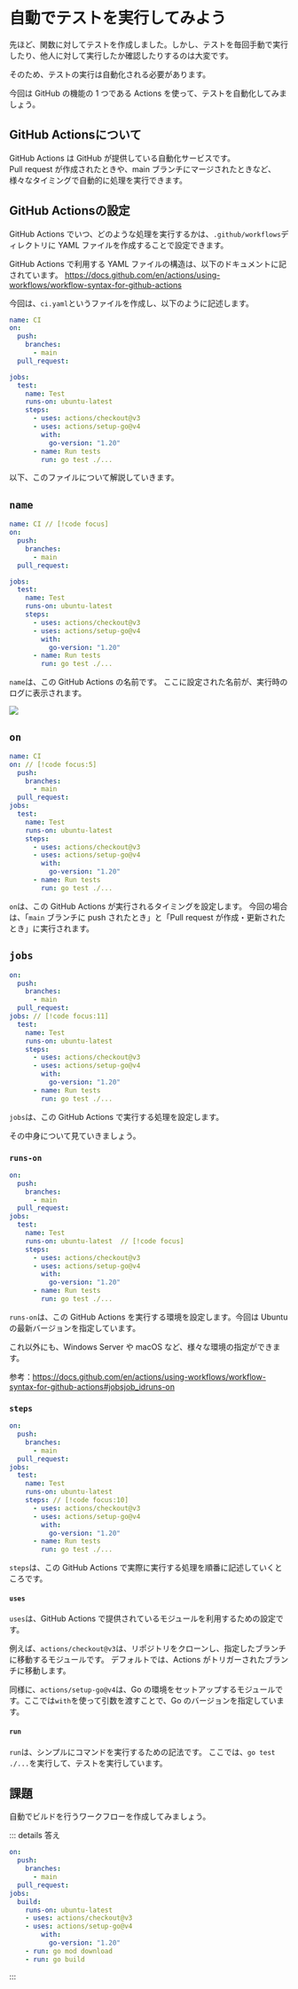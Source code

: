 # 自動でテストを実行してみよう

先ほど、関数に対してテストを作成しました。しかし、テストを毎回手動で実行したり、他人に対して実行したか確認したりするのは大変です。

そのため、テストの実行は自動化される必要があります。

今回は GitHub の機能の 1 つである Actions を使って、テストを自動化してみましょう。

## GitHub Actionsについて

GitHub Actions は GitHub が提供している自動化サービスです。  
Pull request が作成されたときや、main ブランチにマージされたときなど、様々なタイミングで自動的に処理を実行できます。

## GitHub Actionsの設定

GitHub Actions でいつ、どのような処理を実行するかは、`.github/workflows`ディレクトリに YAML ファイルを作成することで設定できます。

GitHub Actions で利用する YAML ファイルの構造は、以下のドキュメントに記されています。
https://docs.github.com/en/actions/using-workflows/workflow-syntax-for-github-actions

今回は、`ci.yaml`というファイルを作成し、以下のように記述します。

```yaml
name: CI
on: 
  push: 
    branches:
      - main
  pull_request:

jobs:
  test:
    name: Test
    runs-on: ubuntu-latest
    steps:
      - uses: actions/checkout@v3
      - uses: actions/setup-go@v4
        with:
          go-version: "1.20"
      - name: Run tests
        run: go test ./...
```

以下、このファイルについて解説していきます。

## `name`

```yaml
name: CI // [!code focus]
on: 
  push: 
    branches:
      - main
  pull_request:

jobs:
  test:
    name: Test
    runs-on: ubuntu-latest
    steps:
      - uses: actions/checkout@v3
      - uses: actions/setup-go@v4
        with:
          go-version: "1.20"
      - name: Run tests
        run: go test ./...
```

`name`は、この GitHub Actions の名前です。
ここに設定された名前が、実行時のログに表示されます。

![](./images/ci.png)

## `on`

```yaml
name: CI
on: // [!code focus:5]
  push: 
    branches:
      - main
  pull_request:
jobs:
  test:
    name: Test
    runs-on: ubuntu-latest
    steps:
      - uses: actions/checkout@v3
      - uses: actions/setup-go@v4
        with:
          go-version: "1.20"
      - name: Run tests
        run: go test ./...
```

`on`は、この GitHub Actions が実行されるタイミングを設定します。
今回の場合は、「`main` ブランチに push されたとき」と「Pull request が作成・更新されたとき」に実行されます。

## `jobs`

```yaml
on:
  push: 
    branches:
      - main
  pull_request:
jobs: // [!code focus:11]
  test:
    name: Test
    runs-on: ubuntu-latest
    steps:
      - uses: actions/checkout@v3
      - uses: actions/setup-go@v4
        with:
          go-version: "1.20"
      - name: Run tests
        run: go test ./...
```

`jobs`は、この GitHub Actions で実行する処理を設定します。

その中身について見ていきましょう。

### `runs-on`

```yaml
on:
  push: 
    branches:
      - main
  pull_request:
jobs:
  test:
    name: Test
    runs-on: ubuntu-latest  // [!code focus]
    steps:
      - uses: actions/checkout@v3
      - uses: actions/setup-go@v4
        with:
          go-version: "1.20"
      - name: Run tests
        run: go test ./...
```

`runs-on`は、この GitHub Actions を実行する環境を設定します。今回は Ubuntu の最新バージョンを指定しています。

これ以外にも、Windows Server や macOS など、様々な環境の指定ができます。

参考：https://docs.github.com/en/actions/using-workflows/workflow-syntax-for-github-actions#jobsjob_idruns-on


### `steps`

```yaml
on:
  push: 
    branches:
      - main
  pull_request:
jobs:
  test:
    name: Test
    runs-on: ubuntu-latest
    steps: // [!code focus:10]
      - uses: actions/checkout@v3
      - uses: actions/setup-go@v4
        with:
          go-version: "1.20"
      - name: Run tests
        run: go test ./...
```

`steps`は、この GitHub Actions で実際に実行する処理を順番に記述していくところです。

#### `uses`

`uses`は、GitHub Actions で提供されているモジュールを利用するための設定です。

例えば、`actions/checkout@v3`は、リポジトリをクローンし、指定したブランチに移動するモジュールです。
デフォルトでは、Actions がトリガーされたブランチに移動します。

同様に、`actions/setup-go@v4`は、Go の環境をセットアップするモジュールです。ここでは`with`を使って引数を渡すことで、Go のバージョンを指定しています。

#### `run`

`run`は、シンプルにコマンドを実行するための記法です。
ここでは、`go test ./...`を実行して、テストを実行しています。


## 課題
自動でビルドを行うワークフローを作成してみましょう。

::: details 答え
```yaml
on:
  push: 
    branches:
      - main
  pull_request:
jobs:
  build:
    runs-on: ubuntu-latest
    - uses: actions/checkout@v3
    - uses: actions/setup-go@v4
        with:
          go-version: "1.20"
    - run: go mod download
    - run: go build
```
:::

